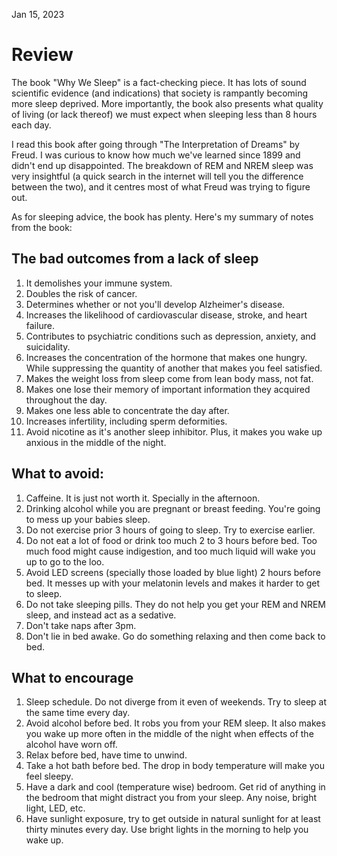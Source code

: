 Jan 15, 2023

# Review

The book "Why We Sleep" is a fact-checking piece. It has lots of sound
scientific evidence (and indications) that society is rampantly becoming more
sleep deprived. More importantly, the book also presents what quality of living
(or lack thereof) we must expect when sleeping less than 8 hours each day.

I read this book after going through "The Interpretation of Dreams" by Freud.
I was curious to know how much we've learned since 1899 and didn't end up
disappointed. The breakdown of REM and NREM sleep was very insightful (a quick
search in the internet will tell you the difference between the two), and it
centres most of what Freud was trying to figure out.

As for sleeping advice, the book has plenty. Here's my summary of notes from
the book:

## The bad outcomes from a lack of sleep

1. It demolishes your immune system.
2. Doubles the risk of cancer.
3. Determines whether or not you'll develop Alzheimer's disease.
4. Increases the likelihood of cardiovascular disease, stroke, and heart
   failure.
5. Contributes to psychiatric conditions such as depression, anxiety, and
   suicidality.
6. Increases the concentration of the hormone that makes one hungry. While
   suppressing the quantity of another that makes you feel satisfied.
7. Makes the weight loss from sleep come from lean body mass, not fat.
8. Makes one lose their memory of important information they acquired
   throughout the day.
9. Makes one less able to concentrate the day after.
10. Increases infertility, including sperm deformities.
11. Avoid nicotine as it's another sleep inhibitor. Plus, it makes you wake up
    anxious in the middle of the night.

## What to avoid:

1. Caffeine. It is just not worth it. Specially in the afternoon.
2. Drinking alcohol while you are pregnant or breast feeding. You're going to
   mess up your babies sleep.
3. Do not exercise prior 3 hours of going to sleep. Try to exercise earlier.
4. Do not eat a lot of food or drink too much 2 to 3 hours before bed. Too much
   food might cause indigestion, and too much liquid will wake you up to go to
   the loo.
5. Avoid LED screens (specially those loaded by blue light) 2 hours before bed.
   It messes up with your melatonin levels and makes it harder to get to sleep.
6. Do not take sleeping pills. They do not help you get your REM and NREM
   sleep, and instead act as a sedative.
7. Don't take naps after 3pm.
8. Don't lie in bed awake. Go do something relaxing and then come back to bed.

## What to encourage

1. Sleep schedule. Do not diverge from it even of weekends. Try to sleep at the
   same time every day.
2. Avoid alcohol before bed. It robs you from your REM sleep. It also makes you
   wake up more often in the middle of the night when effects of the alcohol
   have worn off.
3. Relax before bed, have time to unwind.
4. Take a hot bath before bed. The drop in body temperature will make you feel
   sleepy.
5. Have a dark and cool (temperature wise) bedroom. Get rid of anything in the
   bedroom that might distract you from your sleep. Any noise, bright light,
   LED, etc.
6. Have sunlight exposure, try to get outside in natural sunlight for at least
   thirty minutes every day. Use bright lights in the morning to help you wake
   up.
